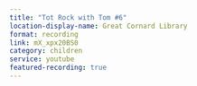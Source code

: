 ```yaml
---
title: "Tot Rock with Tom #6"
location-display-name: Great Cornard Library
format: recording
link: mX_xpx20BS0
category: children
service: youtube
featured-recording: true
---
```

